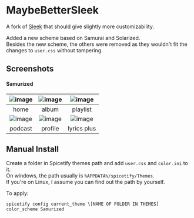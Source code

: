 # MaybeBetterSleek
A fork of [Sleek](https://github.com/spicetify/spicetify-themes/tree/master/Sleek) that should give slightly more customizability.

Added a new scheme based on Samurai and Solarized.<br/>
Besides the new scheme, the others were removed as they wouldn't fit the changes to `user.css` without tampering.

## Screenshots
#### Samurized
|   ![image](https://github.com/Nobepico/MaybeBetterSleek/assets/133757705/1f6e1c0e-975d-473c-a50c-80013b29c1e8)   |   ![image](https://github.com/Nobepico/MaybeBetterSleek/assets/133757705/776255ce-c310-46f9-b7ec-24adfd2f2156)   | ![image](https://github.com/Nobepico/MaybeBetterSleek/assets/133757705/69d9d15c-8b94-47f8-a09d-a06529317fff) |
| :-------------------------------------------: | :---------------------------------------------: | :-----------------------------------------------: |
|                     home                      |                      album                      |                     playlist                      |
| ![image](https://github.com/Nobepico/MaybeBetterSleek/assets/133757705/861c8940-acf5-4e3c-aec3-1774d892e0b7) | ![image](https://github.com/Nobepico/MaybeBetterSleek/assets/133757705/54dbde84-3d45-4f22-8d29-d32f91f4cad7) |      ![image](https://github.com/Nobepico/MaybeBetterSleek/assets/133757705/e3b9b46f-e040-4259-bc98-d60e8b91330b)      |
|                    podcast                    |                     profile                     |                    lyrics plus                    |

## Manual Install
Create a folder in Spicetify themes path and add `user.css` and `color.ini` to it. <br/>
On windows, the path usually is `%APPDATA%/spicetify/Themes`.<br/>
If you're on Linux, I assume you can find out the path by yourself.

To apply:
```
spicetify config current_theme \[NAME OF FOLDER IN THEMES] color_scheme Samurized
```

